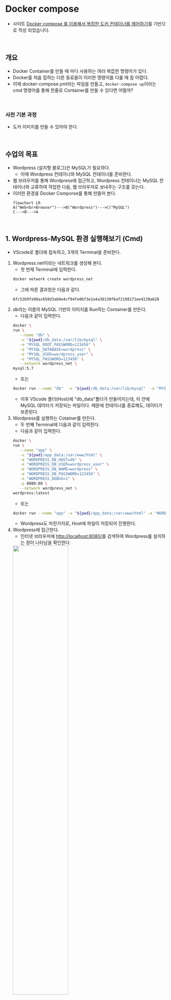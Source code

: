 
# Docker compose

- 사이트 [Docker compose 를 이용해서 복잡한 도커 컨테이너를 제어하기](https://www.youtube.com/watch?v=EK6iYRCIjYs)를 기반으로 작성 되었습니다.

<br>

## 개요

- Docker Container를 만들 때 마다 사용하는 여러 복잡한 명령어가 있다.
- Docker를 처음 접하는 다른 동료들이 이러한 명령어를 다룰 때 참 어렵다.
- 이때 docker-compose.yml라는 파일을 만들고, `docker-compose up`이라는 cmd 명령어를 통해 한줄로 Container를 만들 수 있다면 어떨까?

<br>

### 사전 기본 과정

- 도커 이미지를 만들 수 있어야 한다.

<br>

## 수업의 목표 

- Wordpress (설치형 블로그)은 MySQL가 필요하다.
  - 이때 Wordpress 컨테이너와 MySQL 컨테이너를 준비한다.
- 웹 브라우저를 통해 Wordpress에 접근하고, Wordpress 컨테이너는 MySQL 컨테이너와 교류하여 작업한 다음, 웹 브라우저로 보내주는 구조를 갖는다.
- 이러한 환경을 Docker Comporse를 통해 만들어 본다.
  ```mermaid
  flowchart LR
  A("Web<br>Browser")--->B("Wordpress")--->C("MySQL")
  C--->B--->A
  ```

<br>

## 1. Wordpress-MySQL 환경 실행해보기 (Cmd)

- VScode로 폴더에 접속하고, 3개의 Terminal을 준비한다.
1. Wordpress.net이라는 네트워크를 생성해 본다.
   - 첫 번재 Terminal에 입력한다.
   ```bash
   docker network create wordpress_net
   ```
   - 그에 따른 결과창은 다음과 같다.
   ```bash
   6fc52b9fa98ac650d3ab8e4cf94fe06f3e1a4a38130f6af2198171ee4139a628
   ```
2. db라는 이름의 MySQL 기반의 이미지를 Run하는 Container를 만든다.
   - 다음과 같이 입력한다.
   ```bash
   docker \
   run \
      --name "db" \
      -v "${pwd}/db_data:/var/lib/mysql" \
      -e "MYSQL_ROOT_PASSWORD=123456" \
      -e "MYSQL_DATABASE=wordpress" \
      -e "MYSQL_USER=wordpress_user" \
      -e "MYSQL_PASSWORD=123456" \
      --network wordpress_net \
   mysql:5.7
   ```
   - 또는
   ```bash
   docker run --name "db"  -v "${pwd}/db_data:/var/lib/mysql"  -e "MYSQL_ROOT_PASSWORD=123456"  -e "MYSQL_DATABASE=wordpress"  -e "MYSQL_USER=wordpress_user"  -e "MYSQL_PASSWORD=123456" --network wordpress_net mysql:5.7
   ```
   - 이후 VScode 폴더(Host)에 "db_data"폴더가 만들어지는데, 이 안에 MySQL 데이터가 저장되는 파일이다. 때문에 컨테이너를 종료해도, 데이터가 보존된다.
3. Wordpress를 실행하는 Cotainer를 만든다.
   - 두 번째 Terminal에 다음과 같이 입력한다.
   - 다음과 같이 입력한다.
   ```bash
   docker \
   run \
      --name "app" \
      -v "${pwd}/app_data:/var/www/html" \
      -e "WORDPRESS_DB_HOST=db" \
      -e "WORDPRESS_DB_USER=wordpress_user" \
      -e "WORDPRESS_DB_NAME=wordpress" \
      -e "WORDPRESS_DB_PASSWORD=123456" \
      -e "WORDPRESS_DEBUG=1" \
      -p 8080:80 \
      --network wordpress_net \
   wordpress:latest
   ```
   - 또는 
   ```bash
   docker run --name "app" -v "${pwd}/app_data:/var/www/html" -e "WORDPRESS_DB_HOST=db" -e "WORDPRESS_DB_USER=wordpress_user" -e "WORDPRESS_DB_NAME=wordpress" -e "WORDPRESS_DB_PASSWORD=123456" -e "WORDPRESS_DEBUG=1" -p 8080:80 --network wordpress_net wordpress:latest
   ```
   - Wordpress도 마찬가지로, Host에 파일이 저장되어 진행한다.
4. Wordpress에 접근한다.
   - 인터넷 브라우저에 [http://localhost:8080/](http://localhost:8080/)를 검색하여 Wordpress를 설치하는 창이 나타남을 확인한다.
   <img src="https://user-images.githubusercontent.com/66783849/193988015-a4c41dc4-1828-46c2-ad5e-47965ab66436.png" width="60%">
5. 실행중인 컨테이너를 종료하여 삭제한다.
   - 다음 명령어를 통해 지운다.
   ```bash
   docker rm --force app
   docker rm --force db
   docker network rm wordpress_net
   ```
   - 또한 생성되었던 폴더들도 지운다.

<br><br>

## 2. docker-compose 만들기 (yml)

- 1번의 과정을 docker-compose로 간단히 구현한다.
1. VScode에서 docker-compose.yml 파일을 만든다.
   - 다음 내용을 첨가한다.
   ```yml
   version: "3.7"

   services:
     db:
       image: mysql:5.7
       volumes:
         - ./db_data:/var/lib/mysql
       restart: always
       environment:
         MYSQL_ROOT_PASSWORD: 123456
         MYSQL_DATABASE: wordpress
         MYSQL_USER: wordpress_user
         MYSQL_PASSWORD: 123456
         
     app:
       depends_on:
         - db
       image: wordpress:latest
       volumes:
         - ./app_data:/var/www/html
       ports:
         - "8080:80"
       restart: always
       environment:
         WORDPRESS_DB_HOST: db:3306
         WORDPRESS_DB_NAME: wordpress
         WORDPRESS_DB_USER: wordpress_user
         WORDPRESS_DB_PASSWORD: 123456
   ```
2. docker-compose로 yml 파일을 실행시킨다.
   - 다음과 같이 docker-compose를 실행시킨다.
   ```bash
   docker-compose up
   ```
   - 이후 app_data, db_data 폴더가 만들어지는 것을 확인한다.
   - 인터넷 브라우저에 [http://localhost:8080/](http://localhost:8080/)를 검색하여 Wordpress를 설치하는 창이 나타남을 확인한다.
   <img src="https://user-images.githubusercontent.com/66783849/193996692-d9ee2c3c-dfb7-45e0-a336-4afcf96f7351.png" width="50%">
3. docker-compose를 종료하고 삭제한다.
   - 다음 명령어를 통해 docker container를 종료한다.
   ```bash
   docker-compose down
   ```
   - 다음과 같이 종료됨을 확인한다.
   <img src="https://user-images.githubusercontent.com/66783849/193996965-741f798d-80c2-45ef-9039-73c920eb2732.png" width="80%">

   
<br><br>

## 3. 매커니즘 이해하기

1. MySQL Container를 만들게 되면 다음을 동작한다.
   - "/var/run/mysql"이라는 폴더에 데이터가 저장된다.
   - 3306번 포트에 입력을 받는다.
2. 이를 위해서 shell 및 docker-compose는 다음과 같이 명령을 실행한다.
   - shell
   ```bahs
   docker run mysql:5.7
   ```
   - docker-compose
   ```yml
   version: "3.7" # Compose의 버전
   services: # 만들고 싶은 컨테이너들을 안에 기입한다.
     image: mysql:5.7
   ```
3. 이름은 다음과 같이 여러 속성을 부여한다.
   - cmd는 다음과 같다.
   ```bash
   docker network create wordpress_net # 컨테이너를 Network로 묶는다.

   docker \
   run \
      --name "db" \
      -v "${pwd}/db_data:/var/lib/mysql" \ # 이 디렉터리의 데이터를 host의 폴더에 저장한다.
      -e "MYSQL_ROOT_PASSWORD=123456" \ # 여러 필요한 정보들 세팅
      -e "MYSQL_DATABASE=wordpress" \
      -e "MYSQL_USER=wordpress_user" \
      -e "MYSQL_PASSWORD=123456" \
      --network wordpress_net \ # 이 컨테이너가 네트워크에 연결된다.
   mysql:5.7

   docker \
   run \
      --name "app" \
      -v "${pwd}/app_data:/var/www/html" \
      -e "WORDPRESS_DB_HOST=db" \   # 컨테이너 이름을 기입하여 연결 (Network 필수)
      -e "WORDPRESS_DB_USER=wordpress_user" \    # 여러 필요한 정보들 세팅 (환경변수)
      -e "WORDPRESS_DB_NAME=wordpress" \
      -e "WORDPRESS_DB_PASSWORD=123456" \
      -e "WORDPRESS_DEBUG=1" \
      -p 8080:80 \   # Host와 Workpress를 연결한다.
      --network wordpress_net \   # 이 컨테이너가 네트워크에 연결된다.
   wordpress:latest
   ```
   - docker-compose는 다음과 같다.
   ```yml
   version: "3.7" # Compose의 버전
   services: # 만들고 싶은 컨테이너들을 안에 기입한다.
     db: # 컨테이너 이름
       image: mysql:5.7 # 이미지
       volumes:
         - ./db_data:/var/lib/mysql # 이 디렉터리의 데이터를 host의 폴더에 연결한다.
       restart: always
       environment:  
         MYSQL_ROOT_PASSWORD: 123456  # 여러 필요한 정보들 세팅 (환경변수)
         MYSQL_DATABASE: wordpress
         MYSQL_USER: wordpress_user
         MYSQL_PASSWORD: 123456
         
     app:
       depends_on:  # 선행해야 하는 리스트를 기입한다.
         - db       # db 컨테이너가 있어야 실행
       image: wordpress:latest
       volumes:
         - ./app_data:/var/www/html
       ports:
         - "8080:80"   # Host와 Workpress를 연결한다.
       restart: always
       environment:
         WORDPRESS_DB_HOST: db:3306    # 여러 필요한 정보들 세팅 (환경변수)
         WORDPRESS_DB_NAME: wordpress
         WORDPRESS_DB_USER: wordpress_user
         WORDPRESS_DB_PASSWORD: 123456
   ```
   - docker-compose는 Network를 만들 필요가 없다.  
     <img src="https://user-images.githubusercontent.com/66783849/194003194-3bcc16d1-31c1-4684-89f9-3bdcfe4f6565.png" width="60%">
   - 다음은 docker UI 화면이다.  
     <img src="https://user-images.githubusercontent.com/66783849/194005656-8518643c-38ed-450e-a5ad-3c66fa3fb055.png">


# 활용 분석

# ADC 프로파일 dockerfile 분석

### docker 명령어

- ADC 프로파일을 분석한다.
  ```bash
  FROM nvidia/cuda:11.3.0-cudnn8-devel-ubuntu20.04
  ```
- Image 정보 : ubuntu20.4에 cuda, cudnn8 developer 버전이 설치되어 있는 이미지이다.
  ```bash
  # Noninteractive
  ARG DEBIAN_FRONTEND=noninteractive
  RUN echo 'debconf debconf/frontend select Noninteractive' | debconf-set-selections
  ```
- ARG : 이미지 빌드를 위해 Dockerfile 내에서 사용하기 위한 값.
  - 빌드 시점에서 사용한다. 설정을 유지하지 않으려면 ARG 사용한다.
  - 예) ARG USER=mirero
  - 활용) RUN sudo useradd -m -s /bin/bash $USER
- echo : 'debconf debconf/frontend select Noninteractive'문구를 출력한다.
- debconf-set-selections : 미리 설정한 파일의 형식으로, 

<br><br>
  ```bash
  ENV nginx_version \  
    centos_version  
  ```
- ENV : 이미지 빌드를 위해 Dockerfile 내에서 사용하기 위한 값.
  - 런타임 시점에서 사용한다. docker inspect를 사용하여 값 확인 가능하다.

<br><br>

#### 시간이 날때마다 조금씩 분석하겠습니다.

 ㄷ ```ㄷbaㄷsㄷㄷh
 ㄷㄷ #ㄷㄷ ㄷapㄷtㄷㄷ-ㄷㄷutㄷㄷㄷil ㄷㄷㄷㄷ설ㄷ치ㄷ &ㄷㄷㄷ suㄷㄷdㄷo ㄷㄷ설치ㄷㄷ ㄷ
 ㄷ ㄷㄷRㄷUN ㄷㄷㄷapㄷㄷㄷtㄷ-gㄷetㄷㄷㄷ upㄷㄷdㄷatㄷe ㄷ&ㄷ& aㄷㄷpt-gㄷㄷet ㄷiㄷnstaㄷll -ㄷy -qㄷq --ㄷno-iㄷnstaㄷll-rㄷecomㄷmends \ 
      apㄷt-utiㄷls \ㄷ
   ㄷ   sㄷuㄷdoㄷ 
 ㄷㄷ 
  ㄷㄷ# tㄷㄷㄷimㄷeㄷㄷ ㄷㄷzoㄷㄷneㄷㄷㄷㄷ
  ㄷㄷㄷEㄷㄷNVㄷㄷ TㄷㄷZㄷㄷ=ㄷAㄷㄷsㄷiaㄷㄷㄷㄷ/Seㄷㄷoㄷㄷㄷuㄷl
ㄷ ㄷㄷ 
ㄷㄷ  ㄷ#ㄷㄷ uㄷㄷㄷㄷbuㄷnㄷㄷㄷtㄷuㄷ ㄷapㄷㄷㄷㄷtㄷ pㄷㄷaㄷckㄷㄷagㄷㄷeㄷ 설ㄷ치ㄷㄷ ㄷ
  ㄷㄷㄷRUNㄷ ㄷsuㄷㄷdㄷoㄷ apㄷㄷㄷt-gㄷㄷeㄷtㄷ ㄷupㄷㄷdㄷateㄷㄷ && ㄷㄷsudㄷoㄷ aptㄷ-getㄷ insㄷtallㄷ -y ㄷ-qq ㄷ--noㄷ-insㄷtall-recommends \ 
      viㄷm \ 
ㄷ    ㄷ  opㄷㄷensㄷshㄷ-ㄷserㄷㄷver ㄷㄷ\
 ㄷ ㄷ  ㄷ  ㄷgㄷiㄷtㄷㄷ \
 ㄷㄷㄷ  ㄷ ㄷ ㄷㄷ cㄷuㄷㄷrㄷl \ㄷㄷ
ㄷ  ㄷㄷ  ㄷㄷ ㄷ wㄷgㄷㄷㄷet ㄷㄷ\
ㄷㄷ ㄷ  ㄷ ㄷㄷ ㄷ baㄷㄷㄷㄷshㄷㄷ-ㄷcㄷoㄷㄷmㄷpㄷleㄷㄷㄷtionㄷㄷㄷ \ㄷ
ㄷ ㄷㄷ  ㄷ  ㄷ ㄷgrㄷㄷㄷaphvㄷㄷiㄷzㄷ ㄷ\
ㄷㄷ ㄷ   ㄷㄷ  unㄷㄷㄷziㄷpㄷ \ㄷㄷ
ㄷ ㄷ  ㄷㄷ   nㄷㄷeㄷtㄷ-ㄷtoㄷoㄷㄷlㄷs \ㄷㄷㄷ
  ㄷㄷ ㄷ ㄷ ㄷ hㄷtㄷㄷopㄷㄷ \
ㄷㄷㄷ   ㄷ ㄷㄷ ㄷ sㄷyㄷㄷㄷsㄷstㄷaㄷtㄷ ㄷㄷ\ 
ㄷㄷㄷ   ㄷ ㄷㄷ ㄷ tㄷzㄷㄷdㄷatㄷaㄷ ㄷ\ㄷㄷ
  ㄷㄷㄷ&& ㄷsㄷㄷhㄷ ㄷㄷ/ㄷetㄷc/ㄷㄷㄷproㄷㄷfㄷilㄷㄷe.ㄷㄷdㄷ/baㄷㄷsh_cㄷㄷompㄷlㄷetㄷioㄷnㄷ.shㄷㄷ \
 ㄷ && ㄷsudㄷㄷo rmㄷ ㄷ-rㄷf ㄷ/ㄷvarㄷ/libㄷ/aptㄷ/lisㄷts/*ㄷ 
  ㄷ
  #ㄷ tㄷiㄷmeㄷ ㄷㄷzonㄷeㄷㄷ
ㄷ  ㄷRㄷㄷUNㄷ sㄷuㄷㄷdoㄷㄷ lnㄷㄷㄷ -sㄷnㄷㄷfㄷ /ㄷuㄷㄷsrㄷㄷ/sㄷhㄷㄷareㄷㄷㄷ/zㄷonㄷㄷeinㄷfㄷo/ㄷ$TㄷZㄷ /eㄷtc/lㄷocalㄷtimeㄷ && ㄷechoㄷ $TZ > /etc/timezone
  
  # mㄷireㄷrㄷo 추가ㄷㄷ 
 ㄷ ㄷARㄷG ㄷUㄷSㄷEㄷㄷR=miㄷㄷㄷreㄷrㄷoㄷㄷ
 ㄷ ㄷAㄷRㄷㄷG GㄷㄷㄷRㄷOㄷUㄷㄷPㄷ=mㄷㄷㄷirㄷerㄷㄷㄷo
 ㄷㄷ ㄷARㄷG ㄷPㄷAㄷSㄷㄷS="sㄷㄷㄷysㄷtㄷeㄷㄷm"ㄷ
 ㄷ ㄷRUNㄷㄷ suㄷㄷㄷdo ㄷaㄷdㄷㄷdgㄷrㄷoㄷuㄷp $ㄷㄷGROUㄷㄷP &ㄷ&ㄷ \ㄷ
 ㄷ ㄷ   ㄷㄷ suㄷㄷdo uㄷsㄷerㄷadㄷdㄷ -mㄷㄷ -s ㄷㄷ/biㄷnㄷ/basㄷh $UㄷSER ㄷ-g $ㄷGROUㄷP &&ㄷ\
  ㄷ    ㄷecㄷhㄷo "$ㄷUSERㄷ:$PAㄷSS" ㄷ| chㄷpassㄷwd
 ㄷ 
  ㄷ# mㄷㄷireㄷㄷrㄷo ㄷsuㄷㄷㄷdo ㄷㄷ권ㄷ한 ㄷㄷ주기ㄷ ㄷ
  ㄷㄷRUN ㄷㄷusㄷㄷeㄷrmㄷodㄷㄷㄷ -aㄷㄷGㄷ sㄷㄷudㄷㄷoㄷ mㄷiㄷㄷreroㄷㄷ
  ㄷ
ㄷ  ㄷ# ㄷmㄷirㄷeㄷrㄷㄷo 전환ㄷㄷㄷ 
ㄷ ㄷ ㄷㄷWOㄷRㄷKㄷDㄷㄷIㄷRㄷㄷ /hoㄷㄷㄷmeㄷ/ㄷmㄷㄷirㄷeㄷrㄷoㄷㄷ
  ㄷㄷㄷUSEㄷRㄷㄷ ㄷ$ㄷㄷuㄷseㄷr
ㄷㄷㄷ  CㄷㄷMㄷD ㄷ/bㄷㄷㄷin/ㄷㄷbaㄷsㄷㄷh
 ㄷㄷㄷ RㄷUNㄷㄷ suㄷㄷㄷ mㄷirㄷeㄷㄷroㄷㄷ
 ㄷ ㄷㄷ
  ㄷㄷㄷ# ㄷmㄷㄷㄷls_ㄷㄷㄷsㄷㄷysㄷtㄷeㄷㄷㄷㄷm 생ㄷㄷㄷ성ㄷ 및ㄷㄷ 권ㄷㄷ한ㄷ 부ㄷ여ㄷㄷ
ㄷ  RㄷㄷㄷUN ㄷㄷsㄷuㄷㄷdoㄷ ㄷmkㄷㄷㄷdir ㄷㄷㄷ/hㄷoㄷmㄷㄷe/ㄷmiㄷrㄷeroㄷㄷ/mlsㄷㄷ_sysㄷtem ㄷ&& \ㄷ
   ㄷ   sㄷuㄷdoㄷ chㄷㄷown ㄷㄷmireㄷro:mㄷirerㄷo /hㄷome/ㄷmireㄷro/mㄷls_sㄷysteㄷm &&ㄷ \
 ㄷ    ㄷ suㄷdo mkㄷdir ㄷ/homㄷe/miㄷreroㄷ/mlsㄷ_sysㄷtem/ㄷmls_ㄷfileㄷ_stoㄷrageㄷ && ㄷ\
  ㄷ    suㄷdo chㄷown ㄷmireㄷro:mㄷirerㄷo /hㄷome/ㄷmireㄷro/mㄷls_sㄷysteㄷm/mlㄷs_fiㄷle_sㄷtorage     
  
  # sㄷsh ㄷpㄷort ㄷㄷ설정 ㄷ변ㄷ경 ㄷ
 ㄷ ㄷRUNㄷㄷ seㄷㄷㄷd -ㄷrㄷiㄷㄷ 'ㄷsㄷ/ㄷ#ㄷㄷ   ㄷㄷㄷPorㄷtㄷㄷ ㄷ22ㄷ/ㄷPoㄷrtㄷ ㄷ222ㄷㄷ2/g'ㄷ /etㄷc/ssㄷh/ssㄷh_coㄷnfigㄷ && ㄷ\
      caㄷt /etㄷc/ssㄷh/ssㄷh_coㄷnfigㄷ | gㄷrep ㄷ"Porㄷt" &ㄷ& \
ㄷ    ㄷ  suㄷㄷdo ㄷseㄷrㄷvicㄷe ssㄷh stㄷart
ㄷ  
 ㄷ # pㄷㄷythㄷㄷoㄷnㄷ 3.ㄷㄷㄷ8 설ㄷㄷ치ㄷ
ㄷ ㄷ RㄷㄷUㄷNㄷ sㄷㄷuㄷdoㄷㄷ apㄷㄷㄷt-ㄷgeㄷㄷㄷt uㄷㄷpㄷdaㄷㄷteㄷㄷ ㄷ&&ㄷ ㄷㄷsudoㄷㄷ apㄷtㄷ-gㄷetㄷ insㄷtallㄷ -y ㄷ-q -ㄷ-no-ㄷinstㄷall-recommends \
      pyㄷthon3ㄷ-devㄷ \
 ㄷ    ㄷ pyㄷㄷthonㄷ3ㄷ-pㄷipㄷ ㄷ\
 ㄷㄷ    ㄷㄷ pyㄷㄷㄷthㄷonㄷ3ㄷㄷ-vㄷㄷenㄷvㄷ \
ㄷㄷ   &ㄷㄷ& sㄷuㄷㄷdㄷo ㄷrㄷmㄷ ㄷㄷ-rfㄷㄷ /vaㄷㄷr/lㄷiㄷb/ㄷapㄷtㄷ/liㄷㄷsts/ㄷㄷ*   ㄷ 
  ㄷ
  #ㄷ aㄷlㄷiaㄷsㄷㄷ pyㄷtㄷㄷhㄷonㄷ3ㄷ 
ㄷ  ㄷRㄷUN ㄷㄷecㄷhㄷㄷo "ㄷ#ㄷㄷ ㄷalㄷiㄷㄷasㄷㄷ" ㄷ>ㄷㄷ> .ㄷㄷㄷprㄷofㄷㄷileㄷ ㄷ&&ㄷ eㄷcㄷho ㄷ"aliㄷas pㄷythoㄷn=pyㄷthonㄷ3" >ㄷ> .profile
  
  # pㄷythㄷoㄷn paㄷㄷckaㄷgㄷe
ㄷ  ㄷ#ㄷ teㄷㄷnsㄷoㄷㄷrflㄷoㄷㄷwㄷ 설ㄷ치ㄷㄷ
 ㄷㄷ RㄷUㄷㄷN sㄷㄷㄷuㄷㄷdoㄷㄷ piㄷㄷㄷp ㄷinㄷㄷㄷstaㄷlㄷl ㄷ--ㄷnㄷo-cㄷㄷacheㄷㄷ-diㄷrㄷ \ㄷ
 ㄷ    ㄷ teㄷㄷnsorㄷfㄷloㄷw=ㄷ=ㄷ2.9ㄷㄷ.2 \ㄷ
   ㄷ   tㄷeㄷnsㄷorfㄷㄷlow_ㄷㄷdatㄷaㄷseㄷtsㄷ ㄷ\  ㄷㄷ  
 ㄷㄷ    ㄷ teㄷㄷnsorㄷfㄷloㄷw-ㄷaㄷddoㄷㄷns \ㄷㄷ
  ㄷ ㄷ   pㄷyㄷdoㄷt \ㄷㄷ
   ㄷㄷ   ㄷmㄷaㄷㄷtpㄷlㄷotㄷㄷㄷlib ㄷㄷㄷ\
 ㄷ ㄷ  ㄷ  ㄷsㄷcㄷiㄷㄷpy \ㄷㄷㄷ
 ㄷ ㄷ ㄷㄷ  ㄷ ㄷpㄷaㄷㄷndㄷㄷas ㄷㄷㄷ\
 ㄷ ㄷㄷ ㄷ  ㄷ ㄷㄷpiㄷㄷlㄷlㄷow ㄷㄷㄷ\ 
ㄷㄷ ㄷ ㄷ ㄷ  ㄷㄷ ㄷkㄷeㄷㄷㄷras=ㄷㄷ=ㄷ2ㄷ.ㄷ9.ㄷㄷ0ㄷ ㄷ\
ㄷㄷㄷ    ㄷㄷ  kㄷeㄷㄷrㄷasㄷ-ㄷcㄷvㄷㄷ \ ㄷㄷㄷ   
ㄷㄷ   ㄷ ㄷ  ㄷkeㄷㄷㄷrasㄷㄷ-tㄷuㄷㄷnerㄷㄷ \
 ㄷㄷ   ㄷ ㄷ tㄷoㄷㄷrㄷch ㄷㄷtㄷorㄷㄷchㄷvㄷisiㄷㄷon -ㄷㄷ-exㄷtㄷraㄷ-iㄷnㄷdexㄷㄷ-urlㄷ httㄷps:/ㄷ/dowㄷnloaㄷd.pyㄷtorcㄷh.org/whl/cu113 \
      pyㄷthonnㄷet==ㄷ3.0.ㄷ0.poㄷst1 ㄷ\
  ㄷ    ㄷpyㄷtㄷest ㄷㄷ\
 ㄷ ㄷ  ㄷ  ㄷuㄷnㄷiㄷㄷttesㄷㄷㄷt2 ㄷ\ㄷ
 ㄷ  ㄷ ㄷ  oㄷㄷpㄷenㄷㄷcv-ㄷㄷㄷpyㄷthㄷㄷㄷon ㄷㄷ\ㄷ
 ㄷ  ㄷ ㄷ  iㄷㄷpㄷykㄷㄷernㄷㄷㄷelㄷ \ㄷㄷ
  ㄷ ㄷ&&ㄷ rㄷmㄷㄷ -ㄷㄷrf ㄷㄷㄷ/hoㄷmㄷㄷe/mㄷiㄷreㄷroㄷ/ㄷ.caㄷㄷche/ㄷㄷpipㄷ
ㄷ  ㄷ
 ㄷ # mㄷㄷonoㄷㄷ ㄷ설ㄷ치 
ㄷㄷㄷ  RㄷㄷUㄷNㄷ ㄷsuㄷㄷㄷdo ㄷㄷapㄷtㄷㄷ-geㄷㄷㄷt ㄷupㄷㄷㄷdatㄷㄷeㄷ &ㄷㄷ& ㄷㄷsㄷudㄷoㄷㄷ aptㄷㄷ-geㄷtㄷ iㄷnsㄷtallㄷ -y ㄷ-q -ㄷ-no-ㄷinstㄷall-recommends \ 
      gnㄷupg \ㄷ
   ㄷ   cㄷaㄷ-cㄷertㄷㄷificㄷㄷateㄷsㄷ \ㄷ
 ㄷ ㄷ &&ㄷㄷ suㄷㄷㄷdo ㄷrㄷmㄷㄷ -ㄷrㄷfㄷ ㄷ/vaㄷㄷr/liㄷㄷb/aㄷpㄷt/ㄷliㄷsㄷts/ㄷ*
  ㄷ
  RㄷUNㄷ ㄷsuㄷdㄷㄷo aㄷpㄷㄷtㄷ-kㄷeㄷㄷy ㄷadㄷvㄷ --ㄷㄷkeysㄷㄷervㄷeㄷr ㄷhkㄷpㄷ://ㄷㄷkeysㄷㄷervㄷeㄷr.ㄷubㄷuntuㄷ.comㄷ:80 ㄷ--recv-keys 3FA7E0328081BFF6A14DA29AA6A19B38D3D831EF && \
      ecㄷho "dㄷeb hㄷttpsㄷ://dㄷownlㄷoad.ㄷmonoㄷ-proㄷjectㄷ.comㄷ/repㄷo/ubㄷuntuㄷ staㄷble-focal main" | sudo tee /etc/apt/sources.list.d/mono-official-stable.list
  
  RUNㄷ suㄷdㄷo apㄷㄷt-gㄷeㄷt ㄷupㄷdㄷateㄷㄷ && ㄷㄷsudㄷoㄷ aㄷptㄷ-ㄷgetㄷㄷ insㄷㄷtalㄷlㄷ -ㄷy ㄷ-q -ㄷ-no-ㄷinstㄷall-recommends \
      moㄷno-coㄷmpleㄷte \ㄷ 
  ㄷ && ㄷsuㄷdㄷo rmㄷㄷ -rㄷfㄷ /ㄷvaㄷrㄷ/liㄷㄷb/apㄷㄷt/lㄷiㄷstㄷs/ㄷ*
  ㄷ
   ㄷ  ㄷ
ㄷ  ㄷ#ㄷㄷ apㄷtㄷㄷ-ㄷㄷgㄷeㄷㄷt ㄷcㄷㄷaㄷcheㄷㄷㄷ clㄷㄷeㄷaㄷnㄷ
 ㄷㄷ ㄷRㄷUNㄷㄷㄷ suㄷㄷㄷㄷdoㄷ ㄷaㄷㄷpㄷㄷt-ㄷgㄷeㄷtㄷㄷ clㄷㄷㄷean ㄷㄷ&& ㄷsㄷudㄷo ㄷaㄷpt-ㄷget ㄷautoㄷcleaㄷn &&ㄷ sudㄷo apㄷt-geㄷt autoremove 
  ```ㄷ



# 활용 분석

# ADC 프로파일 dockerfile 분석

### docker 명령어

- ADC 프로파일을 분석한다.
  ```bash
  FROM nvidia/cuda:11.3.0-cudnn8-devel-ubuntu20.04
  ```
- Image 정보 : ubuntu20.4에 cuda, cudnn8 developer 버전이 설치되어 있는 이미지이다.
  ```bash
  # Noninteractive
  ARG DEBIAN_FRONTEND=noninteractive
  RUN echo 'debconf debconf/frontend select Noninteractive' | debconf-set-selections
  ```
- ARG : 이미지 빌드를 위해 Dockerfile 내에서 사용하기 위한 값.
  - 빌드 시점에서 사용한다. 설정을 유지하지 않으려면 ARG 사용한다.
  - 예) ARG USER=mirero
  - 활용) RUN sudo useradd -m -s /bin/bash $USER
- echo : 'debconf debconf/frontend select Noninteractive'문구를 출력한다.
- debconf-set-selections : 미리 설정한 파일의 형식으로, 

<br><br>
  ```bash
  ENV nginx_version \  
    centos_version  
  ```
- ENV : 이미지 빌드를 위해 Dockerfile 내에서 사용하기 위한 값.
  - 런타임 시점에서 사용한다. docker inspect를 사용하여 값 확인 가능하다.

<br><br>

